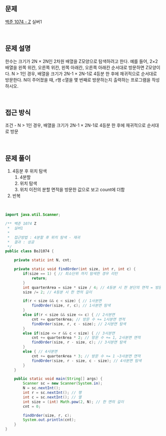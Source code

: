 ## 문제
[백준 1074 - Z](https://www.acmicpc.net/problem/1074)
실버1

<br>


## 문제 설명
한수는 크기가 2N × 2N인 2차원 배열을 Z모양으로 탐색하려고 한다. 예를 들어, 2×2배열을 왼쪽 위칸, 오른쪽 위칸, 왼쪽 아래칸, 오른쪽 아래칸 순서대로 방문하면 Z모양이다.
N > 1인 경우, 배열을 크기가 2N-1 × 2N-1로 4등분 한 후에 재귀적으로 순서대로 방문한다.
N이 주어졌을 때, r행 c열을 몇 번째로 방문하는지 출력하는 프로그램을 작성하시오.

<br>


## 접근 방식

조건
    - N > 1인 경우, 배열을 크기가 2N-1 × 2N-1로 4등분 한 후에 재귀적으로 순서대로 방문

<br>


## 문제 풀이

1. 4등분 후 위치 탐색
   1. 4분할
   2. 위치 탐색
   3. 위치 이전의 분할 면적을 방문한 값으로 보고 count에 더함
2. 반복

<br>

```java
import java.util.Scanner;

/** 백준 1074 Z
 *  실버1
 *
 *  접근방법 : 4분할 후 위치 탐색 - 재귀
 *  결과 : 성공
 */
public class BoJ1074 {

    private static int N, cnt;

    private static void findOrder(int size, int r, int c) {
        if(size == 1) { // 최소단위 까지 탐색한 경우 리턴
            return;
        }
        int quarterArea = size * size / 4; // 4등분 시 한 분단의 면적 = 방문 수
        size /= 2; // 4등분 시 한 면의 길이

        if(r < size && c < size) { // 1사분면
            findOrder(size, r, c); // 1사분면 탐색
        }
        else if(r < size && size <= c) { // 2사분면
            cnt += quarterArea; // 방문 수 += 1사분면 면적
            findOrder(size, r, c - size); // 2사분면 탐색
        }
        else if(size <= r && c < size) { // 3사분면
            cnt += quarterArea * 2; // 방문 수 += 1, 2사분면 면적
            findOrder(size, r - size, c); // 3사분면 탐색
        }
        else { // 4사분면
            cnt += quarterArea * 3; // 방문 수 += 1 ~3사분면 면적
            findOrder(size, r - size, c - size); // 4사분면 탐색
        }
    }

    public static void main(String[] args) {
        Scanner sc = new Scanner(System.in);
        N = sc.nextInt();
        int r = sc.nextInt(); // 행
        int c = sc.nextInt(); // 열
        int size = (int) Math.pow(2, N); // 한 면의 길이
        cnt = 0;

        findOrder(size, r, c);
        System.out.println(cnt);
    }
}

```

